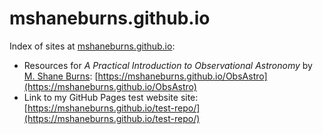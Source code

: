 # mshaneburns.github.io
Index of sites at [mshaneburns.github.io](https://mshaneburns.github.io):

- Resources for *A Practical Introduction to Observational Astronomy* by [M. Shane Burns](https://faculty1.coloradocollege.edu/~sburns/): [https://mshaneburns.github.io/ObsAstro](https://mshaneburns.github.io/ObsAstro)
- Link to my GitHub Pages test website site: [https://mshaneburns.github.io/test-repo/](https://mshaneburns.github.io/test-repo/)
